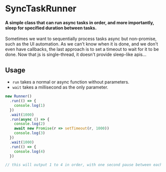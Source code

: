# SyncTaskRunner

#### A simple class that can run async tasks in order, and more importantly, sleep for specified duration between tasks.

Sometimes we want to sequentially process tasks async but non-promise, such as the UI automation. As we can't know when it is done, and we don't even have callbacks, the last approach is to set a timeout to wait for it to be done. Now that js is single-thread, it doesn't provide sleep-like apis...

## Usage
* `run` takes a normal or async function without parameters.
* `wait` takes a millisecond as the only parameter.
 
```javascript
new Runner()
  .run(() => {
    console.log(1)
  })
  .wait(1000)
  .run(async () => {
    console.log(2)
    await new Promise(r => setTimeout(r, 1000))
    console.log(3)
  })
  .wait(1000)
  .run(() => {
    console.log(4)
  })

// this will output 1 to 4 in order, with one second pause between each two numbers.
```

